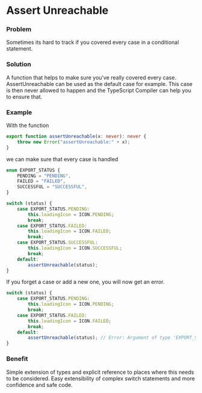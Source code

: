# Assert Unreachable

### Problem
Sometimes its hard to track if you covered every case in a conditional statement.

### Solution
A function that helps to make sure you've really covered every case. AssertUnreachable can be used as the default case for example. This case is then never allowed to happen and the TypeScript Compiler can help you to ensure that.


### Example

With the function
```typescript
export function assertUnreachable(x: never): never {
    throw new Error("assertUnreachable:" + x);
}
```

we can make sure that every case is handled
```typescript
enum EXPORT_STATUS {
    PENDING = "PENDING",
    FAILED = "FAILED",
    SUCCESSFUL = "SUCCESSFUL",
}

switch (status) {
    case EXPORT_STATUS.PENDING:
        this.loadingIcon = ICON.PENDING;
        break;
    case EXPORT_STATUS.FAILED:
        this.loadingIcon = ICON.FAILED;
        break;
    case EXPORT_STATUS.SUCCESSFUL:
        this.loadingIcon = ICON.SUCCESSFUL;
        break;
    default:
        assertUnreachable(status);
}
```

If you forget a case or add a new one, you will now get an error.
```typescript
switch (status) {
    case EXPORT_STATUS.PENDING:
        this.loadingIcon = ICON.PENDING;
        break;
    case EXPORT_STATUS.FAILED:
        this.loadingIcon = ICON.FAILED;
        break;
    default:
        assertUnreachable(status); // Error: Argument of type 'EXPORT_STATUS.SUCCESSFUL' is not assignable to parameter of type 'never'.
}
```

### Benefit
Simple extension of types and explicit reference to places where this needs to be considered. Easy extensibility of complex switch statements and more confidence and safe code.